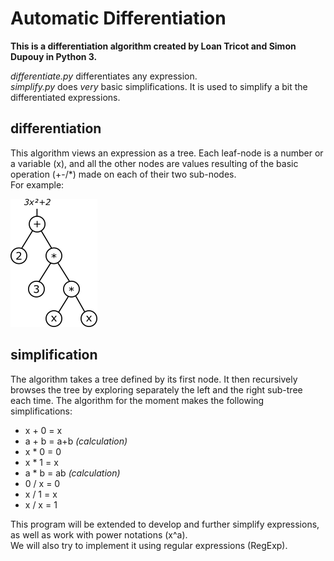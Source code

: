 Automatic Differentiation
=========================

**This is a differentiation algorithm created by Loan Tricot and Simon Dupouy in Python 3.**

*differentiate.py* differentiates any expression.  
*simplify.py* does *very* basic simplifications. It is used to simplify a bit the differentiated expressions.

differentiation
---------------
This algorithm views an expression as a tree. Each leaf-node is a number or a variable (x), and all the
other nodes are values resulting of the basic operation (+-/\*) made on each of their two sub-nodes.  
For example:  

![treeExample](https://github.com/ltricot/automatic-differentiation/blob/master/tree.png)

simplification
--------------
The algorithm takes a tree defined by its first node. It then recursively browses the tree by exploring
separately the left and the right sub-tree each time.
The algorithm for the moment makes the following simplifications:
- x + 0 = x
- a + b = a+b *(calculation)*
- x \* 0 = 0
- x \* 1 = x
- a \* b = ab *(calculation)*
- 0 / x = 0
- x / 1 = x
- x / x = 1

This program will be extended to develop and further simplify expressions, as well as work with power
notations (x^a).  
We will also try to implement it using regular expressions (RegExp).
